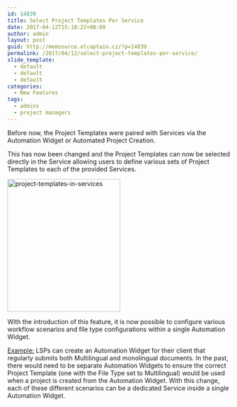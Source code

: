 ```yaml
---
id: 14839
title: Select Project Templates Per Service
date: 2017-04-12T15:18:22+00:00
author: admin
layout: post
guid: http://memsource.elcaptain.cz/?p=14839
permalink: /2017/04/12/select-project-templates-per-service/
slide_template:
  - default
  - default
  - default
categories:
  - New Features
tags:
  - admins
  - project managers
---
```

Before now, the Project Templates were paired with Services via the Automation Widget or Automated Project Creation.

This has now been changed and the Project Templates can now be selected directly in the Service allowing users to define various sets of Project Templates to each of the provided Services.

[<img class="alignnone size-medium wp-image-14841" src="http://www.memsource.com/wp-content/uploads/2017/04/Project-Templates-in-Services-255x300.png" alt="project-templates-in-services" width="255" height="300" data-id="14841" />](http://www.memsource.com/wp-content/uploads/2017/04/Project-Templates-in-Services.png)

With the introduction of this feature, it is now possible to configure various workflow scenarios and file type configurations within a single Automation Widget.

<span style="text-decoration: underline;">Example:</span> LSPs can create an Automation Widget for their client that regularly submits both Multilingual and monolingual documents. In the past, there would need to be separate Automation Widgets to ensure the correct Project Template (one with the File Type set to Multilingual) would be used when a project is created from the Automation Widget. With this change, each of these different scenarios can be a dedicated Service inside a single Automation Widget.